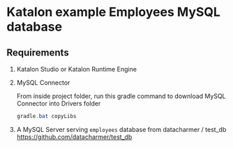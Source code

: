 # Katalon example Employees MySQL database

## Requirements

1. Katalon Studio or Katalon Runtime Engine

2. MySQL Connector

    From inside project folder, run this gradle command to download MySQL Connector into Drivers folder

    ```powershell
    gradle.bat copyLibs
    ```

3. A MySQL Server serving `employees` database from datacharmer / test_db  <https://github.com/datacharmer/test_db>
